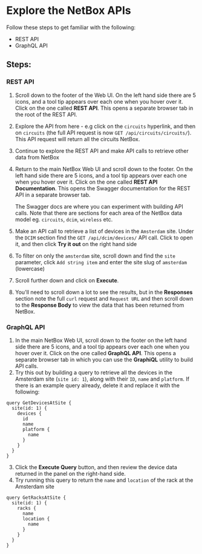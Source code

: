# Explore the NetBox APIs

Follow these steps to get familiar with the following: 
- REST API
- GraphQL API

## Steps:

### REST API
1. Scroll down to the footer of the Web UI. On the left hand side there are 5 icons, and a tool tip appears over each one when you hover over it. Click on the one called **REST API**. This opens a separate browser tab in the root of the REST API.
2. Explore the API from here - e.g click on the `circuits` hyperlink, and then on `circuits` (the full API request is now `GET /api/circuits/circuits/`). This API request will return all the circuits NetBox. 
3. Continue to explore the REST API and make API calls to retrieve other data from NetBox
4. Return to the main NetBox Web UI and scroll down to the footer. On the left hand side there are 5 icons, and a tool tip appears over each one when you hover over it. Click on the one called **REST API Documentation**. This opens the Swagger documentation for the REST API in a separate browser tab. 

    The Swagger docs are where you can experiment with building API calls. Note that there are sections for each area of the NetBox data model eg. `circuits`, `dcim`, `wireless` etc.  
5. Make an API call to retrieve a list of devices in the `Amsterdam` site. Under the `DCIM` section find the `GET /api/dcim/devices/` API call. Click to open it, and then click **Try it out** on the right hand side
6. To filter on only the `amsterdam` site, scroll down and find the `site` parameter, click `Add string item` and enter the site slug of `amsterdam` (lowercase)
7. Scroll further down and click on **Execute**. 
8. You'll need to scroll down a lot to see the results, but in the **Responses** section note the full `curl` request and `Request URL` and then scroll down to the **Response Body** to view the data that has been returned from NetBox.

### GraphQL API
1. In the main NetBox Web UI, scroll down to the footer on the left hand side there are 5 icons, and a tool tip appears over each one when you hover over it. Click on the one called **GraphQL API**. This opens a separate browser tab in which you can use the **GraphiQL** utility to build API calls. 
2. Try this out by building a query to retrieve all the devices in the Amsterdam site (`site id: 1`), along with their `ID`, `name` and `platform`. If there is an example query already, delete it and replace it with the following: 

```
query GetDevicesAtSite {
  site(id: 1) {
    devices {
      id
      name
      platform {
        name
      }
    }
  }
}
```
3. Click the **Execute Query** button, and then review the device data returned in the panel on the right-hand side. 
4. Try running this query to return the `name` and `location` of the rack at the Amsterdam site
```
query GetRacksAtSite {
  site(id: 1) {
    racks {
      name
      location {
        name
      }
    }
  } 
}
```